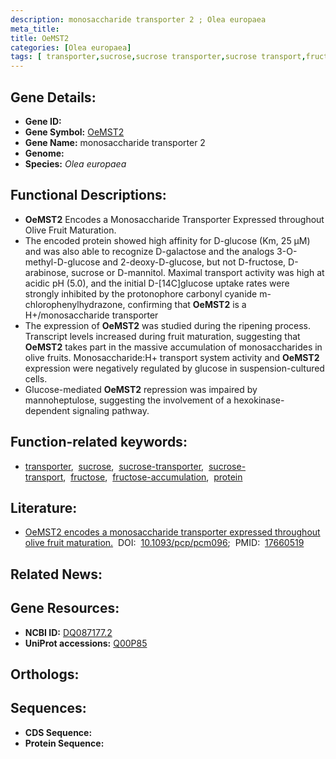 ```yaml
---
description: monosaccharide transporter 2 ; Olea europaea
meta_title:
title: OeMST2
categories: [Olea europaea]
tags: [ transporter,sucrose,sucrose transporter,sucrose transport,fructose,fructose accumulation,protein ]
---
```


## Gene Details:
- **Gene ID:** []()
- **Gene Symbol:** <u>OeMST2</u>
- **Gene Name:** monosaccharide transporter 2
- **Genome:** []()
- **Species:** *Olea europaea*

## Functional Descriptions:
   - **OeMST2** Encodes a Monosaccharide Transporter Expressed throughout Olive Fruit Maturation.
   - The encoded protein showed high affinity for D-glucose (Km, 25 μM) and was also able to recognize D-galactose and the analogs 3-O-methyl-D-glucose and 2-deoxy-D-glucose, but not D-fructose, D-arabinose, sucrose or D-mannitol. Maximal transport activity was high at acidic pH (5.0), and the initial D-[14C]glucose uptake rates were strongly inhibited by the protonophore carbonyl cyanide m-chlorophenylhydrazone, confirming that **OeMST2** is a H+/monosaccharide transporter
   - The expression of **OeMST2** was studied during the ripening process. Transcript levels increased during fruit maturation, suggesting that **OeMST2** takes part in the massive accumulation of monosaccharides in olive fruits. Monosaccharide:H+ transport system activity and **OeMST2** expression were negatively regulated by glucose in suspension-cultured cells.
   - Glucose-mediated **OeMST2** repression was impaired by mannoheptulose, suggesting the involvement of a hexokinase-dependent signaling pathway.

## Function-related keywords:
   - [transporter](/tags/transporter/),&nbsp;&nbsp;[sucrose](/tags/sucrose/),&nbsp;&nbsp;[sucrose-transporter](/tags/sucrose-transporter/),&nbsp;&nbsp;[sucrose-transport](/tags/sucrose-transport/),&nbsp;&nbsp;[fructose](/tags/fructose/),&nbsp;&nbsp;[fructose-accumulation](/tags/fructose-accumulation/),&nbsp;&nbsp;[protein](/tags/protein/)

## Literature:
   - [OeMST2 encodes a monosaccharide transporter expressed throughout olive fruit maturation.](https://doi.org/10.1093/pcp/pcm096)&nbsp;&nbsp;DOI:&nbsp;&nbsp;[10.1093/pcp/pcm096](https://doi.org/10.1093/pcp/pcm096);&nbsp;&nbsp;PMID:&nbsp;&nbsp;[17660519](https://pubmed.ncbi.nlm.nih.gov/17660519/)

## Related News:

## Gene Resources:
- **NCBI ID:**  [DQ087177.2](https://www.ncbi.nlm.nih.gov/gene/?term=DQ087177.2)
- **UniProt accessions:**  [Q00P85](https://www.uniprot.org/uniprotkb/Q00P85/entry)

## Orthologs:

## Sequences:
- **CDS Sequence:**
- **Protein Sequence:**

